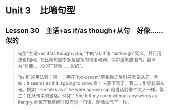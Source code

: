 ﻿ # Unit 3　比喻句型
 ## Lesson 30　主语+as if/as though+从句　好像……似的
 
> 句型“主语+as if/as though+从句”中的“as if”和“asthough”同义，并且用法也相同。在比喻句型中多是虚拟的谓语动词，偶尔是陈述语气。翻译为“仿佛……似的”“好像……似的”。

> “as if”的用法有：第一：用在“look/seem”等系动词后引导表语从句。例如：It seems as if it isgoing to snow.看上去要下雪了。第二：引导状语从句。例如：He talks as if he were agrown-up.他说话就像个大人一样。第三：在从句中的省略。例如：She left my room without any words as ifangry.她离开我房间时没有说一句话，就像生气了一样。


 